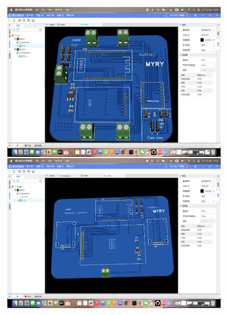 
<div align=center>
    <img src="https://github.com/myry07/AMW/blob/87e0bdf5f30cb15298d1ce356590bc4912504ebd/02.Hardware/imgs/Car.png" width="500" height="350">    
</div>

<div align=center>
    <img src="https://github.com/myry07/AMW/blob/a52875e1cc4837d30be90e39d694d92cf99cf9ce/02.Hardware/imgs/Control.png" width="500" height="350">    
</div>
